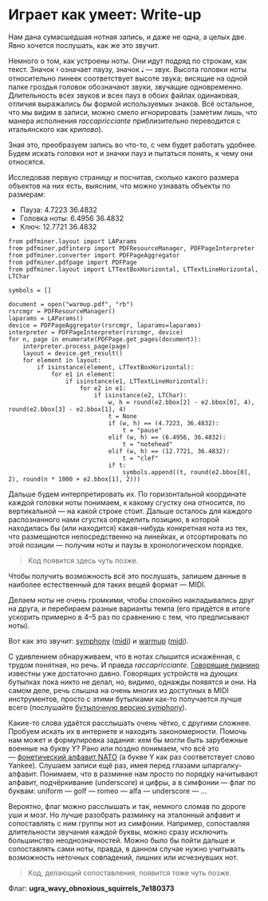 # Играет как умеет: Write-up

Нам дана сумасшедшая нотная запись, и даже не одна, а целых две. Явно хочется послушать, как же это звучит.

Немного о том, как устроены ноты. Они идут подряд по строкам, как текст. Значок 𝄽  означает паузу, значок 𝅘𝅥  — звук. Высота головки ноты относительно линеек соответствует высоте звука; висящие на одной палке гроздья головок обозначают звуки, звучащие одновременно. Длительность всех звуков и всех пауз в обоих файлах одинаковая, отличия выражались бы формой используемых знаков. Всё остальное, что мы видим в записи, можно смело игнорировать (заметим лишь, что манера исполнения _raccapricciante_ приблизительно переводится с итальянского как _крипово_).

Зная это, преобразуем запись во что-то, с чем будет работать удобнее. Будем искать головки нот и значки пауз и пытаться понять, к чему они относятся.

Исследовав первую страницу и посчитав, сколько какого размера объектов на них есть, выясним, что можно узнавать объекты по размерам:
* Пауза: 4.7223 36.4832
* Головка ноты: 6.4956 36.4832
* Ключ: 12.7721 36.4832

```python3
from pdfminer.layout import LAParams
from pdfminer.pdfinterp import PDFResourceManager, PDFPageInterpreter
from pdfminer.converter import PDFPageAggregator
from pdfminer.pdfpage import PDFPage
from pdfminer.layout import LTTextBoxHorizontal, LTTextLineHorizontal, LTChar

symbols = []

document = open("warmup.pdf", "rb")
rsrcmgr = PDFResourceManager()
laparams = LAParams()
device = PDFPageAggregator(rsrcmgr, laparams=laparams)
interpreter = PDFPageInterpreter(rsrcmgr, device)
for n, page in enumerate(PDFPage.get_pages(document)):
    interpreter.process_page(page)
    layout = device.get_result()
    for element in layout:
        if isinstance(element, LTTextBoxHorizontal):
            for e1 in element:
                if isinstance(e1, LTTextLineHorizontal):
                    for e2 in e1:
                        if isinstance(e2, LTChar):
                            w, h = round(e2.bbox[2] - e2.bbox[0], 4), round(e2.bbox[3] - e2.bbox[1], 4)
                            t = None
                            if (w, h) == (4.7223, 36.4832):
                                t = "pause"
                            elif (w, h) == (6.4956, 36.4832):
                                t = "notehead"
                            elif (w, h) == (12.7721, 36.4832):
                                t = "clef"
                            if t:
                                symbols.append((t, round(e2.bbox[0], 2), round(n * 1000 + e2.bbox[1], 2)))
```

Дальше будем интерпретировать их. По горизонтальной координате каждой головки ноты понимаем, к какому сгустку она относится, по вертикальной — на какой строке стоит. Дальше осталось для каждого распознанного нами сгустка определить позицию, в которой находилась бы (или находится) какая-нибудь конкретная нота из тех, что размещаются непосредственно на линейках, и отсортировать по этой позиции — получим ноты и паузы в хронологическом порядке.

> Код появится здесь чуть позже.

Чтобы получить возможность всё это послушать, запишем данные в наиболее естественный для таких вещей формат — MIDI.

Делаем ноты не очень громкими, чтобы спокойно накладывались друг на друга, и перебираем разные варианты темпа (его придётся в итоге ускорить примерно в 4–5 раз по сравнению с тем, что предписывают ноты).

Вот как это звучит: [symphony](writeup/symphony.ogg) ([midi](writeup/symphony.mid)) и [warmup](writeup/warmup.ogg) ([midi](writeup/warmup.mid)).

С удивлением обнаруживаем, что в нотах слышится искажённая, с трудом понятная, но речь. И правда _raccapricciante_. [Говорящие пианино](https://www.youtube.com/watch?v=muCPjK4nGY4) известны уже достаточно давно. Говорящих устройств на дующих бутылках пока никто не делал, но, видимо, однажды появятся и они. На самом деле, речь слышна на очень многих из доступных в MIDI инструментов, просто с этими бутылками как-то получается лучше всего (послушайте [бутылочную версию symphony](writeup/symphony-bottle.ogg)).

Какие-то слова удаётся расслышать очень чётко, с другими сложнее. Пробуем искать их в интернете и находить закономерности. Помочь нам может и формулировка задания: кем бы могли быть зарубежные военные на букву Y? Рано или поздно понимаем, что всё это — [фонетический алфавит NATO](https://en.wikipedia.org/wiki/NATO_phonetic_alphabet) (а букве Y как раз соответствует слово Yankee). Слушаем записи ещё раз, имея перед глазами шпаргалку-алфавит. Понимаем, что в разминке нам просто по порядку начитывают алфавит, подчёркивание (underscore) и цифры, а в симфонии — флаг по буквам: uniform — golf — romeo — alfa — underscore — …

Вероятно, флаг можно расслышать и так, немного сломав по дороге уши и мозг. Но лучше разобрать разминку на эталонный алфавит и сопоставлять с ним группы нот из симфонии. Например, сопоставляя длительности звучания каждой буквы, можно сразу исключить большинство неоднозначностей. Можно было бы пойти дальше и сопоставлять сами ноты, правда, в данном случае нужно учитывать возможность неточных совпадений, лишних или исчезнувших нот.

> Код, делающий сопоставления, появится тоже чуть позже.

Флаг: **ugra_wavy_obnoxious_squirrels_7e180373**
